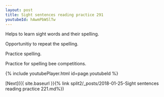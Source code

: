 ```yaml
---
layout: post
title: Sight sentences reading practice 291
youtubeId: hAwmPbWSlTw
---
```

 
 
Helps to learn sight words and their spelling.

Opportunitiy to repeat the spelling. 

Practice spelling. 
 
Practice for spelling bee competitions. 
 
{% include youtubePlayer.html id=page.youtubeId %}
 
 

[Next]({{ site.baseurl }}{% link  split2/_posts/2018-01-25-Sight sentences reading practice 221.md%})
 
